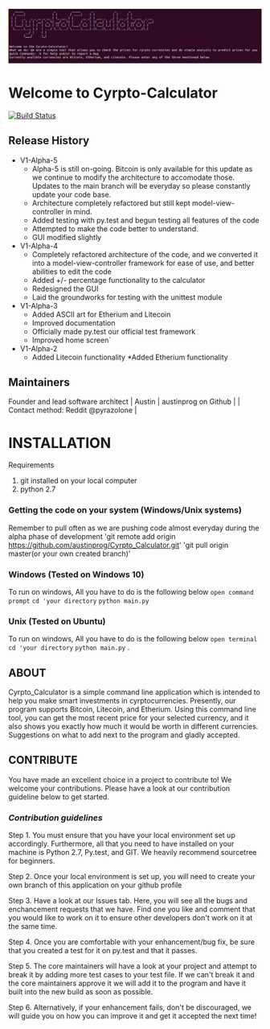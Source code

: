 ![alt text](https://raw.githubusercontent.com/CodeandUnite/Cyrpto_Calculator/V01-Alpha-2/logo.png)
# **Welcome to Cyrpto-Calculator**
[![Build Status](https://travis-ci.org/CodeandUnite/Cyrpto_Calculator.svg?branch=master)](https://travis-ci.org/CodeandUnite/Cyrpto_Calculator)


## Release History

* V1-Alpha-5 
    * Alpha-5 is still on-going. Bitcoin is only available for this update as we continue to modify the architecture to accomodate those. Updates to the main branch will be everyday so please constantly update your code base. 
    * Architecture completely refactored but still kept model-view-controller in mind. 
    * Added testing  with py.test and begun testing all features of the code
    * Attempted to make the code better to understand.
    * GUI modified slightly
* V1-Alpha-4
    * Completely refactored architecture of the code, and we converted it into a model-view-controller framework for ease of use, and better abilities to edit the code
    * Added +/- percentage functionality to the calculator
    * Redesigned the GUI
    * Laid the groundworks for testing with the unittest module
* V1-Alpha-3
    * Added ASCII art for Etherium and Litecoin
    * Improved documentation
    * Officially made py.test our official test framework
    * Improved home screen`
* V1-Alpha-2
    * Added Litecoin functionality
    *Added  Etherium functionality


## Maintainers

Founder and lead software architect | Austin | austinprog on Github | | Contact method: Reddit @pyrazolone |

# INSTALLATION 
Requirements
1. git installed on your local computer
2. python 2.7 

### Getting the code on your system (Windows/Unix systems)
 Remember to pull often as we are pushing code almost everyday during the alpha phase of development 
'git remote add origin https://github.com/austinprog/Cyrpto_Calculator.git' 
'git pull origin master(or your own created branch)'

### Windows (Tested on Windows 10) 
To run on windows, All you have to do is the following below
`open command prompt`
`cd 'your directory`
`python main.py`

### Unix (Tested on Ubuntu)
To run on windows, All you have to do is the following below
`open terminal`
`cd 'your directory`
`python main.py`
. 

## ABOUT

Cyrpto_Calculator is a simple command line application which is intended to help you make smart investments in cyrptocurrencies. Presently, our program supports Bitcoin, Litecoin, and Etherium. Using this command line tool, you can get the most recent price for your selected currency, and it also shows you exactly how much it would be worth in different currencies. Suggestions on what to add next to the program and gladly accepted. 

## **CONTRIBUTE**
You have made an excellent choice in a project to contribute to! We welcome your contributions. Please have a look at our contribution guideline below to get started.
### *Contribution guidelines*
Step 1. You must ensure that you have your local environment set up accordingly. Furthermore, all that you need to have installed on your machine is Python 2.7, Py.test, and GIT. We heavily recommend sourcetree for beginners. 

Step 2. Once your local environment is set up, you will need to create your own branch of this application on your github profile

Step 3. Have a look at our Issues tab. Here, you will see all the bugs and enchancement requests that we have. Find one you like and comment that you would like to work on it to ensure other developers don't work on it at the same time.

Step 4. Once you are comfortable with your enhancement/bug fix, be sure that you created a test for it on py.test and that it passes.

Step 5. The core maintainers will have a look at your project and attempt to break it by adding more test cases to your test file. If we can't break it and the core maintainers approve it we will add it to the program and have it built into the new build as soon as possible.

Step 6. Alternatively, if your enhancement fails, don't be discouraged, we will guide you on how you can improve it and get it accepted the next time! 




